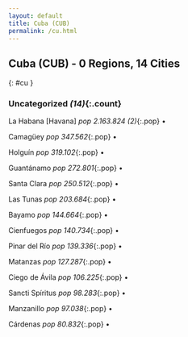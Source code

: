 ```yaml
---
layout: default
title: Cuba (CUB)
permalink: /cu.html
---
```



## Cuba (CUB) - 0 Regions, 14 Cities
{: #cu }





### Uncategorized _(14)_{:.count}


La Habana [Havana]  _pop 2.163.824 (2)_{:.pop} •

Camagüey  _pop 347.562_{:.pop} •

Holguín  _pop 319.102_{:.pop} •

Guantánamo  _pop 272.801_{:.pop} •

Santa Clara  _pop 250.512_{:.pop} •

Las Tunas  _pop 203.684_{:.pop} •

Bayamo  _pop 144.664_{:.pop} •

Cienfuegos  _pop 140.734_{:.pop} •

Pinar del Río  _pop 139.336_{:.pop} •

Matanzas  _pop 127.287_{:.pop} •

Ciego de Ávila  _pop 106.225_{:.pop} •

Sancti Spíritus  _pop 98.283_{:.pop} •

Manzanillo  _pop 97.038_{:.pop} •

Cárdenas  _pop 80.832_{:.pop} •


 
